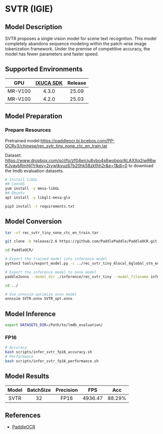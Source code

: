 # SVTR (IGIE)

## Model Description

SVTR proposes a single vision model for scene text recognition. This model completely abandons sequence modeling within the patch-wise image tokenization framework. Under the premise of competitive accuracy, the model has fewer parameters and faster speed.

## Supported Environments

| GPU    | [IXUCA SDK](https://gitee.com/deep-spark/deepspark#%E5%A4%A9%E6%95%B0%E6%99%BA%E7%AE%97%E8%BD%AF%E4%BB%B6%E6%A0%88-ixuca) | Release |
| :----: | :----: | :----: |
| MR-V100 | 4.3.0 | 25.09 |
| MR-V100 | 4.2.0 | 25.03 |

## Model Preparation

### Prepare Resources

Pretrained model:<https://paddleocr.bj.bcebos.com/PP-OCRv3/chinese/rec_svtr_tiny_none_ctc_en_train.tar>

Dataset: <https://www.dropbox.com/scl/fo/zf04eicju8vbo4s6wobpq/ALAXXq2iwR6wKJyaybRmHiI?rlkey=2rywtkyuz67b20hk58zkfhh2r&e=1&dl=0> to download the lmdb evaluation datasets.

```bash
# Install libGL
## CentOS
yum install -y mesa-libGL
## Ubuntu
apt install -y libgl1-mesa-glx

pip3 install -r requirements.txt
```

## Model Conversion

```bash
tar -xf rec_svtr_tiny_none_ctc_en_train.tar

git clone -b release/2.6 https://github.com/PaddlePaddle/PaddleOCR.git --depth=1

cd PaddleOCR/

# Export the trained model into inference model
python3 tools/export_model.py -c ../rec_svtr_tiny_6local_6global_stn_en.yml -o Global.pretrained_model=../rec_svtr_tiny_none_ctc_en_train/best_accuracy Global.save_inference_dir=./inference/rec_svtr_tiny

# Export the inference model to onnx model
paddle2onnx --model_dir ./inference/rec_svtr_tiny --model_filename inference.pdmodel --params_filename inference.pdiparams --save_file ../SVTR.onnx --opset_version 13 --enable_onnx_checker True

cd ../

# Use onnxsim optimize onnx model
onnxsim SVTR.onnx SVTR_opt.onnx
```

## Model Inference

```bash
export DATASETS_DIR=/Path/to/lmdb_evaluation/
```

### FP16

```bash
# Accuracy
bash scripts/infer_svtr_fp16_accuracy.sh
# Performance
bash scripts/infer_svtr_fp16_performance.sh
```

## Model Results

| Model | BatchSize | Precision | FPS     | Acc    |
| :----: | :----: | :----: | :----: | :----: |
| SVTR  | 32        | FP16      | 4936.47 | 88.29% |

## References

- [PaddleOCR](https://github.com/PaddlePaddle/PaddleOCR/blob/main/docs/algorithm/text_recognition/algorithm_rec_svtr.md)
